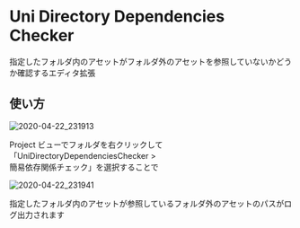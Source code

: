 # Uni Directory Dependencies Checker

指定したフォルダ内のアセットがフォルダ外のアセットを参照していないかどうか確認するエディタ拡張

## 使い方

![2020-04-22_231913](https://user-images.githubusercontent.com/6134875/79993505-c8416300-84ef-11ea-9783-f17c433f26bb.png)

Project ビューでフォルダを右クリックして「UniDirectoryDependenciesChecker >  
簡易依存関係チェック」を選択することで  

![2020-04-22_231941](https://user-images.githubusercontent.com/6134875/79993506-c9729000-84ef-11ea-9207-851cf907c3cd.png)

指定したフォルダ内のアセットが参照しているフォルダ外のアセットのパスがログ出力されます  
